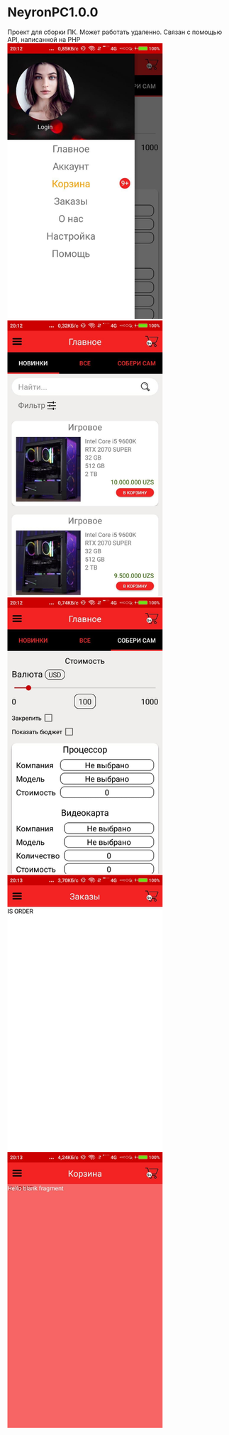 # NeyronPC1.0.0
Проект для сборки ПК. Может работать удаленно. Связан с помощью API, написанной на PHP <br>
<img src="https://github.com/NirvanaEx/NeyronPC1.0.0/blob/main/images/1.jpg" width="350" /><br>
<img src="https://github.com/NirvanaEx/NeyronPC1.0.0/blob/main/images/2.jpg" width="350" /><br>
<img src="https://github.com/NirvanaEx/NeyronPC1.0.0/blob/main/images/3.jpg" width="350" /><br>
<img src="https://github.com/NirvanaEx/NeyronPC1.0.0/blob/main/images/4.jpg" width="350" /><br>
<img src="https://github.com/NirvanaEx/NeyronPC1.0.0/blob/main/images/5.jpg" width="350" /><br>
